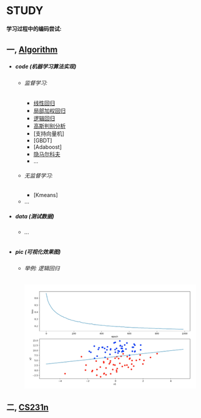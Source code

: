# STUDY

#### 学习过程中的编码尝试:

## 一, [Algorithm](https://github.com/DoneHome/STUDY/tree/master/algorithm)

*	##### code (机器学习算法实现)
	*	###### 监督学习:
		*	[线性回归](https://github.com/DoneHome/STUDY/blob/master/algorithm/GradientDescent.py)
		*	[局部加权回归](https://github.com/DoneHome/STUDY/blob/master/algorithm/LocalWeightRegression.py)
		*	[逻辑回归](https://github.com/DoneHome/STUDY/blob/master/algorithm/LogisticRegression.py)
		*	[高斯判别分析](https://github.com/DoneHome/STUDY/blob/master/algorithm/GaussianDiscriminantAnalysis.py)
		*	[支持向量机]
		*	[GBDT]
		*	[Adaboost]
		*	[隐马尔科夫](https://github.com/DoneHome/STUDY/blob/master/algorithm/HiddenMarkovModel.py)
		*	...
	*	###### 无监督学习:
		*	[Kmeans]
	*	... 
	
* 	##### data (测试数据)
	*	###### ...

*	##### pic (可视化效果图)
	*	###### 举例:  *逻辑回归*
		<img src="https://github.com/DoneHome/STUDY/blob/master/algorithm/pic/Logistic_Regression_SGD.png" width = "450" alt="逻辑回归" />


## 二, [CS231n](https://github.com/DoneHome/STUDY/tree/master/cs231n)


